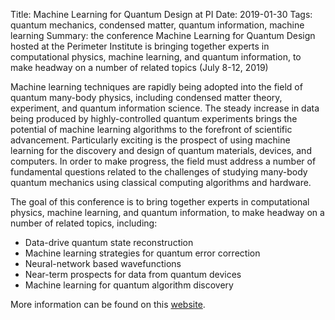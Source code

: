 Title: Machine Learning for Quantum Design at PI
Date: 2019-01-30
Tags: quantum mechanics, condensed matter, quantum information, machine learning
Summary: the conference Machine Learning for Quantum Design hosted at the Perimeter Institute is bringing together experts in computational physics, machine learning, and quantum information, to make headway on a number of related topics (July 8-12, 2019)


Machine learning techniques are rapidly being adopted into the field of quantum many-body physics, including condensed matter theory, experiment, and quantum information science.  The steady increase in data being produced by highly-controlled quantum experiments brings the potential of machine learning algorithms to the forefront of scientific advancement.  Particularly exciting is the prospect of using machine learning for the discovery and design of quantum materials, devices, and computers.  In order to make progress, the field must address a number of fundamental questions related to the challenges of studying many-body quantum mechanics using classical computing algorithms and hardware. 

The goal of this conference is to bring together experts in computational physics, machine learning, and quantum information, to make headway on a number of related topics, including:

* Data-drive quantum state reconstruction
* Machine learning strategies for quantum error correction
* Neural-network based wavefunctions
* Near-term prospects for data from quantum devices
* Machine learning for quantum algorithm discovery


More information can be found on this [website](http://perimeterinstitute.ca/conferences/machine-learning-quantum-design).
